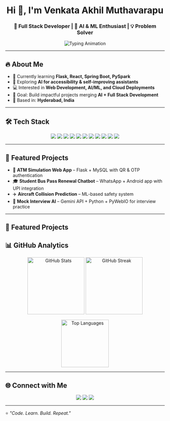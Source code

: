 <!-- Intro Banner -->
<h1 align="center">Hi 👋, I'm Venkata Akhil Muthavarapu</h1>
<h3 align="center">🚀 Full Stack Developer | 🤖 AI & ML Enthusiast | 💡 Problem Solver</h3>

<!-- Typing animation -->
<p align="center">
  <img src="https://readme-typing-svg.herokuapp.com?size=22&center=true&vCenter=true&width=600&lines=Full+Stack+Developer;AI+%26+ML+Enthusiast;Spring+Boot+%7C+Flask+%7C+React;Building+AI-powered+Applications;Always+Learning+New+Things" alt="Typing Animation">
</p>

---

## 🔥 About Me  
- 🌱 Currently learning **Flask, React, Spring Boot, PySpark**  
- 🤖 Exploring **AI for accessibility & self-improving assistants**  
- 💻 Interested in **Web Development, AI/ML, and Cloud Deployments**  
- 🎯 Goal: Build impactful projects merging **AI + Full Stack Development**  
- 📍 Based in: **Hyderabad, India**  

---

## 🛠️ Tech Stack  

<p align="center">
  <!-- Languages -->
  <img src="https://img.shields.io/badge/Python-3776AB?style=for-the-badge&logo=python&logoColor=white"/>
  <img src="https://img.shields.io/badge/Java-007396?style=for-the-badge&logo=java&logoColor=white"/>
  <img src="https://img.shields.io/badge/JavaScript-F7DF1E?style=for-the-badge&logo=javascript&logoColor=black"/>
  
  <!-- Frontend -->
  <img src="https://img.shields.io/badge/React-61DAFB?style=for-the-badge&logo=react&logoColor=black"/>
  <img src="https://img.shields.io/badge/TailwindCSS-38B2AC?style=for-the-badge&logo=tailwind-css&logoColor=white"/>
  
  <!-- Backend -->
  <img src="https://img.shields.io/badge/Flask-000000?style=for-the-badge&logo=flask&logoColor=white"/>
  <img src="https://img.shields.io/badge/Spring_Boot-6DB33F?style=for-the-badge&logo=spring-boot&logoColor=white"/>
  
  <!-- Database -->
  <img src="https://img.shields.io/badge/MySQL-005C84?style=for-the-badge&logo=mysql&logoColor=white"/>
  <img src="https://img.shields.io/badge/MongoDB-4EA94B?style=for-the-badge&logo=mongodb&logoColor=white"/>
  
  <!-- Tools -->
  <img src="https://img.shields.io/badge/Docker-2496ED?style=for-the-badge&logo=docker&logoColor=white"/>
  <img src="https://img.shields.io/badge/Git-F05032?style=for-the-badge&logo=git&logoColor=white"/>
</p>

---

## 📌 Featured Projects  

- 🔑 **ATM Simulation Web App** – Flask + MySQL with QR & OTP authentication  
- 🎓 **Student Bus Pass Renewal Chatbot** – WhatsApp + Android app with UPI integration  
- ✈️ **Aircraft Collision Prediction** – ML-based safety system  
- 🎥 **Mock Interview AI** – Gemini API + Python + PyWebIO for interview practice  

---

## 📌 Featured Projects  

<!-- START_SECTION:projects -->
<!-- Repos will be automatically listed here -->
<!-- END_SECTION:projects -->


## 📊 GitHub Analytics  

<p align="center">
  <img src="https://github-readme-stats.vercel.app/api?username=akhilmuthavarapu&show_icons=true&theme=tokyonight" alt="GitHub Stats" height="180px"/>
  <img src="https://github-readme-streak-stats.herokuapp.com/?user=akhilmuthavarapu&theme=tokyonight" alt="GitHub Streak" height="180px"/>
</p>

<p align="center">
  <img src="https://github-readme-stats.vercel.app/api/top-langs/?username=akhilmuthavarapu&layout=compact&theme=tokyonight" alt="Top Languages" height="150px"/>
</p>

---

## 🌐 Connect with Me  

<p align="center">
  <a href="www.linkedin.com/in/m-v-akhil"><img src="https://img.shields.io/badge/LinkedIn-blue?style=for-the-badge&logo=linkedin&logoColor=white"/></a>
  <a href="https://github.com/akhilmuthavarapu"><img src="https://img.shields.io/badge/GitHub-black?style=for-the-badge&logo=github&logoColor=white"/></a>
  <a href="https://portfolio-gamma-ebon-24.vercel.app/"><img src="https://img.shields.io/badge/Portfolio-ff69b4?style=for-the-badge&logo=vercel&logoColor=white"/></a>
</p>

---

⭐️ *"Code. Learn. Build. Repeat."*  
